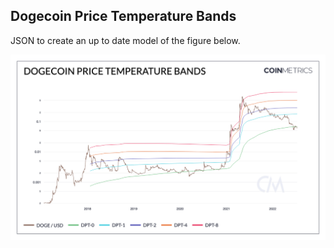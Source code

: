 ## Dogecoin Price Temperature Bands

JSON to create an up to date model of the figure below. 

![Bands](./Dogecoin_Price_Temperature_Bands.png)